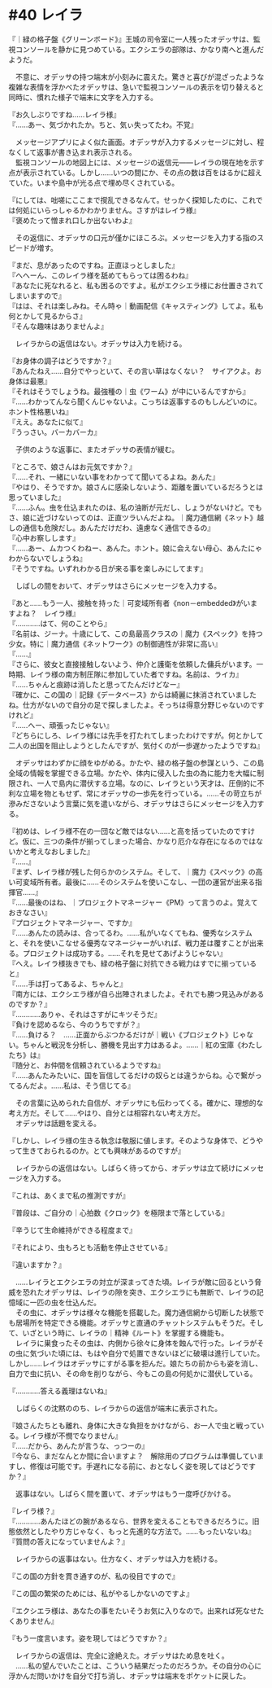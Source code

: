# #40 レイラ

『｜緑の格子盤《グリーンボード》』王城の司令室に一人残ったオデッサは、監視コンソールを静かに見つめている。エクシエラの部隊は、かなり南へと進んだようだ。

　不意に、オデッサの持つ端末が小刻みに震えた。驚きと喜びが混ざったような複雑な表情を浮かべたオデッサは、急いで監視コンソールの表示を切り替えると同時に、慣れた様子で端末に文字を入力する。

『お久しぶりですね……レイラ様』  
『……あー、気づかれたか。ちと、気ぃ失ってたわ。不覚』

　メッセージアプリによく似た画面。オデッサが入力するメッセージに対し、程なくして返事が書き込まれ表示される。  
　監視コンソールの地図上には、メッセージの返信元――レイラの現在地を示す点が表示されている。しかし……いつの間にか、その点の数は百をはるかに超えていた。いまや島中が光る点で埋め尽くされている。

『にしては、咄嗟にここまで撹乱できるなんて。せっかく探知したのに、これでは何処にいらっしゃるかわかりません。さすがはレイラ様』  
『褒めたって憎まれ口しか出ないわよ』

　その返信に、オデッサの口元が僅かにほころぶ。メッセージを入力する指のスピードが増す。

『まだ、息があったのですね。正直ほっとしました』  
『へへーん、このレイラ様を舐めてもらっては困るわね』  
『あなたに死なれると、私も困るのですよ。私がエクシエラ様にお仕置きされてしまいますので』  
『はは、それは楽しみね。そん時ゃ｜動画配信《キャスティング》してよ。私も何とかして見るからさ』  
『そんな趣味はありませんよ』

　レイラからの返信はない。オデッサは入力を続ける。

『お身体の調子はどうですか？』  
『あんたねえ……自分でやっといて、その言い草はなくない？　サイアクよ。お身体は最悪』  
『それはそうでしょうね。最強種の｜虫《ワーム》が中にいるんですから』  
『……わかってんなら聞くんじゃないよ。こっちは返事するのもしんどいのに。ホント性格悪いね』  
『ええ。あなたに似て』  
『うっさい。バーカバーカ』

　子供のような返事に、またオデッサの表情が緩む。

『ところで、娘さんはお元気ですか？』  
『……それ、一緒にいない事をわかってて聞いてるよね。あんた』  
『やはり、そうですか。娘さんに感染しないよう、距離を置いているだろうとは思っていました』  
『……ふん。虫を仕込まれたのは、私の油断が元だし、しょうがないけど。でもさ、娘に近づけないってのは、正直ツラいんだよね。｜魔力通信網《ネット》越しの通信も危険だし。あんただけだわ、遠慮なく通信できるの』  
『心中お察しします』  
『……あー、ムカつくわねー、あんた。ホント。娘に会えない母心、あんたにゃわからないでしょうね』  
『そうですね。いずれわかる日が来る事を楽しみにしてます』

　しばしの間をおいて、オデッサはさらにメッセージを入力する。

『あと……もう一人、接触を持った｜可変域所有者《non－embedded》がいますよね？　レイラ様』  
『…………はて、何のことやら』  
『名前は、ジーナ。十歳にして、この島最高クラスの｜魔力《スペック》を持つ少女。特に｜魔力通信《ネットワーク》の制御適性が非常に高い』  
『……』  
『さらに、彼女と直接接触しないよう、仲介と護衛を依頼した傭兵がいます。一時期、レイラ様の南方制圧隊に参加していた者ですね。名前は、ライカ』  
『……ちゃんと痕跡は消したと思ってたんだけどなー』  
『確かに、この国の｜記録《データベース》からは綺麗に抹消されていましたね。仕方がないので自分の足で探しましたよ。そっちは得意分野じゃないのですけれど』  
『……へー、頑張ったじゃない』  
『どちらにしろ、レイラ様には先手を打たれてしまったわけですが。何とかして二人の出国を阻止しようとしたんですが、気付くのが一歩遅かったようですね』

　オデッサはわずかに顔をゆがめる。かたや、緑の格子盤の参謀という、この島全域の情報を掌握できる立場。かたや、体内に侵入した虫の為に能力を大幅に制限され、一人で島内に潜伏する立場。なのに、レイラという天才は、圧倒的に不利な立場を物ともせず、常にオデッサの一歩先を行っている。……その苛立ちが滲みださないよう言葉に気を遣いながら、オデッサはさらにメッセージを入力する。

『初めは、レイラ様不在の一団など敵ではない……と高を括っていたのですけど。仮に、三つの条件が揃ってしまった場合、かなり厄介な存在になるのではないかと考えなおしました』  
『……』  
『まず、レイラ様が残した何らかのシステム。そして、｜魔力《スペック》の高い可変域所有者。最後に……そのシステムを使いこなし、一団の運営が出来る指揮官……』  
『……最後のはね、｜プロジェクトマネージャー《PM》って言うのよ。覚えておきなさい』  
『プロジェクトマネージャー、ですか』  
『……あんたの読みは、合ってるわ。……私がいなくてもね、優秀なシステムと、それを使いこなせる優秀なマネージャーがいれば、戦力差は覆すことが出来る。プロジェクトは成功する。……それを見せてあげようじゃない』  
『へえ。レイラ様抜きでも、緑の格子盤に対抗できる戦力はすでに揃っていると』  
『……手は打ってあるよ、ちゃんと』  
『南方には、エクシエラ様が自ら出陣されましたよ。それでも勝つ見込みがあるのですか？』  
『…………ありゃ、それはさすがにキツそうだ』  
『負けを認めるなら、今のうちですが？』  
『……負ける？　……正面からぶつかるだけが｜戦い《プロジェクト》じゃない。ちゃんと戦況を分析し、勝機を見出す力はあるよ。……｜紅の宝庫《わたしたち》は』  
『随分と、お仲間を信頼されているようですね』  
『……あんたみたいに、国を盲信してるだけの奴らとは違うからね。心で繋がってるんだよ。……私は、そう信じてる』

　その言葉に込められた自信が、オデッサにも伝わってくる。確かに、理想的な考え方だ。そして……やはり、自分とは相容れない考え方だ。  
　オデッサは話題を変える。

『しかし、レイラ様の生きる執念は敬服に値します。そのような身体で、どうやって生きておられるのか。とても興味があるのですが』

　レイラからの返信はない。しばらく待ってから、オデッサは立て続けにメッセージを入力する。

『これは、あくまで私の推測ですが』

『普段は、ご自分の｜心拍数《クロック》を極限まで落としている』

『辛うじて生命維持ができる程度まで』

『それにより、虫もろとも活動を停止させている』

『違いますか？』


　……レイラとエクシエラの対立が深まってきた頃。レイラが敵に回るという脅威を恐れたオデッサは、レイラの隙を突き、エクシエラにも無断で、レイラの記憶域に一匹の虫を仕込んだ。  
　その虫に、オデッサは様々な機能を搭載した。魔力通信網から切断した状態でも居場所を特定できる機能。オデッサと直通のチャットシステムもそうだ。そして、いざという時に、レイラの｜精神《ルート》を掌握する機能も。  
　レイラに巣食ったその虫は、内側から徐々に身体を蝕んで行った。レイラがその虫に気づいた頃には、もはや自分で処置できないほどに破壊は進行していた。しかし……レイラはオデッサにすがる事を拒んだ。娘たちの前からも姿を消し、自力で虫に抗い、その命を削りながら、今もこの島の何処かに潜伏している。


『…………答える義理はないね』

　しばらくの沈黙ののち、レイラからの返信が端末に表示された。

『娘さんたちとも離れ、身体に大きな負担をかけながら、お一人で虫と戦っている。レイラ様が不憫でなりません』  
『……だから、あんたが言うな、っつーの』  
『今なら、まだなんとか間に合いますよ？　解除用のプログラムは準備していますし、修復は可能です。手遅れになる前に、おとなしく姿を現してはどうですか？』

　返事はない。しばらく間を置いて、オデッサはもう一度呼びかける。

『レイラ様？』  
『…………あんたほどの腕があるなら、世界を変えることもできるだろうに。旧態依然としたやり方じゃなく、もっと先進的な方法で。……もったいないね』  
『質問の答えになっていませんよ？』

　レイラからの返事はない。仕方なく、オデッサは入力を続ける。

『この国の方針を貫き通すのが、私の役目ですので』

『この国の繁栄のためには、私がやるしかないのですよ』

『エクシエラ様は、あなたの事をたいそうお気に入りなので。出来れば死なせたくありません』

『もう一度言います。姿を現してはどうですか？』

　レイラからの返信は、完全に途絶えた。オデッサはため息を吐く。  
　……私の望んでいたことは、こういう結果だったのだろうか。その自分の心に浮かんだ問いかけを自分で打ち消し、オデッサは端末をポケットに戻した。
